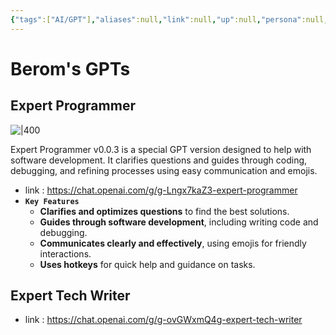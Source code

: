 ```yaml
---
{"tags":["AI/GPT"],"aliases":null,"link":null,"up":null,"persona":null,"index":null,"date_created":"2024-02-15","date_modified":"2024-02-15","dg-publish":true,"permalink":"/digital-garden/berom-s-gp-ts/","dgPassFrontmatter":true,"noteIcon":"1","created":"2024-02-15T16:44:43.686+09:00","updated":"2024-02-15T20:14:14.044+09:00"}
---
```


# Berom's GPTs
## Expert Programmer
![|400](https://i.imgur.com/biHOTrI.png)

Expert Programmer v0.0.3 is a special GPT version designed to help with software development.
It clarifies questions and guides through coding, debugging, and refining processes using easy communication and emojis.

- link : https://chat.openai.com/g/g-Lngx7kaZ3-expert-programmer
- **`Key Features`**
	- **Clarifies and optimizes questions** to find the best solutions.
	- **Guides through software development**, including writing code and debugging.
	- **Communicates clearly and effectively**, using emojis for friendly interactions.
	- **Uses hotkeys** for quick help and guidance on tasks.
## Expert Tech Writer

- link : https://chat.openai.com/g/g-ovGWxmQ4g-expert-tech-writer